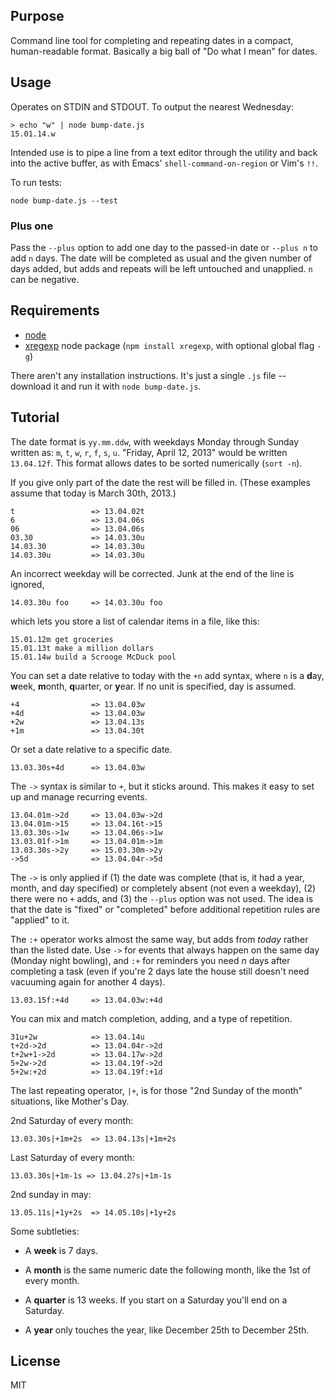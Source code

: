 ## Purpose

Command line tool for completing and repeating dates in a compact, human-readable format. Basically a big ball of "Do what I mean" for dates.

## Usage

Operates on STDIN and STDOUT. To output the nearest Wednesday:

    > echo "w" | node bump-date.js
    15.01.14.w

Intended use is to pipe a line from a text editor through the utility
and back into the active buffer, as with Emacs' `shell-command-on-region` or Vim's `!!`.

To run tests:

    node bump-date.js --test

### Plus one

Pass the `--plus` option to add one day to the passed-in date or `--plus n` to add `n` days. The date will be completed as usual and the given number of days added, but adds and repeats will be left untouched and unapplied. `n` can be negative.

## Requirements

- [node](http://nodejs.org/)
- [xregexp](http://xregexp.com/) node package (`npm install xregexp`, with optional global flag `-g`)

There aren't any installation instructions. It's just a single `.js` file -- download it and run it with `node bump-date.js`.

## Tutorial

The date format is `yy.mm.ddw`, with weekdays Monday through Sunday written as: `m`, `t`, `w`, `r`, `f`, `s`, `u`. "Friday, April 12, 2013" would be written `13.04.12f`. This format allows dates to be sorted numerically (`sort -n`).

If you give only part of the date the rest will be filled in. (These examples assume that today is March 30th, 2013.)

    t                 => 13.04.02t
    6                 => 13.04.06s
    06                => 13.04.06s
    03.30             => 14.03.30u
    14.03.30          => 14.03.30u
    14.03.30u         => 14.03.30u

An incorrect weekday will be corrected. Junk at the end of the line is ignored,

    14.03.30u foo     => 14.03.30u foo

which lets you store a list of calendar items in a file, like this:

    15.01.12m get groceries
    15.01.13t make a million dollars
    15.01.14w build a Scrooge McDuck pool

You can set a date relative to today with the `+n` add syntax, where `n` is a **d**ay, **w**eek, **m**onth, **q**uarter, or **y**ear. If no unit is specified, day is assumed.

    +4                => 13.04.03w
    +4d               => 13.04.03w
    +2w               => 13.04.13s
    +1m               => 13.04.30t

Or set a date relative to a specific date.

    13.03.30s+4d      => 13.04.03w

The `->` syntax is similar to `+`, but it sticks around. This makes it easy to set up and manage recurring events.

    13.04.01m->2d     => 13.04.03w->2d
    13.04.01m->15     => 13.04.16t->15
    13.03.30s->1w     => 13.04.06s->1w
    13.03.01f->1m     => 13.04.01m->1m
    13.03.30s->2y     => 15.03.30m->2y
    ->5d              => 13.04.04r->5d

The `->` is only applied if (1) the date was complete (that is, it had a year, month, and day specified) or completely absent (not even a weekday), (2) there were no `+` adds, and (3) the `--plus` option was not used. The idea is that the date is "fixed" or "completed" before additional repetition rules are "applied" to it.

The `:+` operator works almost the same way, but adds from *today* rather than the listed date. Use `->` for events that always happen on the same day (Monday night bowling), and `:+` for reminders you need *n* days after completing a task (even if you're 2 days late the house still doesn't need vacuuming again for another 4 days).

    13.03.15f:+4d     => 13.04.03w:+4d

You can mix and match completion, adding, and a type of repetition.

    31u+2w            => 13.04.14u
    t+2d->2d          => 13.04.04r->2d
    t+2w+1->2d        => 13.04.17w->2d
    5+2w->2d          => 13.04.19f->2d
    5+2w:+2d          => 13.04.19f:+1d

The last repeating operator, `|+`, is for those "2nd Sunday of the month" situations, like Mother's Day.

2nd Saturday of every month:

    13.03.30s|+1m+2s  => 13.04.13s|+1m+2s

Last Saturday of every month:

    13.03.30s|+1m-1s => 13.04.27s|+1m-1s

2nd sunday in may:

    13.05.11s|+1y+2s  => 14.05.10s|+1y+2s

Some subtleties:

- A **week** is 7 days.

- A **month** is the same numeric date the following month, like the 1st of every month.

- A **quarter** is 13 weeks. If you start on a Saturday you'll end on a Saturday.

- A **year** only touches the year, like December 25th to December 25th.

## License

MIT
